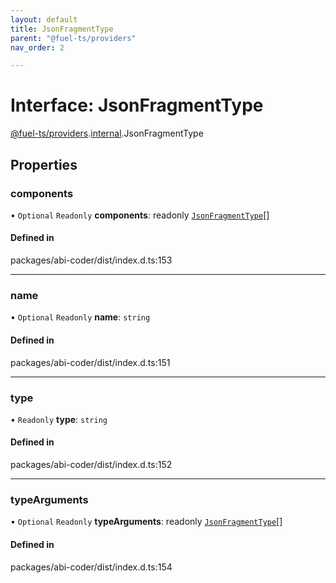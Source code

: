 ```yaml
---
layout: default
title: JsonFragmentType
parent: "@fuel-ts/providers"
nav_order: 2

---
```


# Interface: JsonFragmentType

[@fuel-ts/providers](../index.md).[internal](../namespaces/internal.md).JsonFragmentType

## Properties

### components

• `Optional` `Readonly` **components**: readonly [`JsonFragmentType`](internal-JsonFragmentType.md)[]

#### Defined in

packages/abi-coder/dist/index.d.ts:153

___

### name

• `Optional` `Readonly` **name**: `string`

#### Defined in

packages/abi-coder/dist/index.d.ts:151

___

### type

• `Readonly` **type**: `string`

#### Defined in

packages/abi-coder/dist/index.d.ts:152

___

### typeArguments

• `Optional` `Readonly` **typeArguments**: readonly [`JsonFragmentType`](internal-JsonFragmentType.md)[]

#### Defined in

packages/abi-coder/dist/index.d.ts:154

